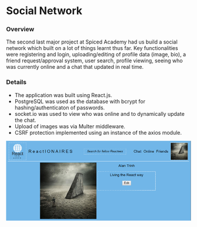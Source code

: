 # Social Network

### Overview

The second last major project at Spiced Academy had us build a social network which built on a lot of things learnt thus far. Key functionalities were registering and login, uploading/editing of profile data (image, bio), a friend request/approval system, user search, profile viewing,  seeing who was currently online and a chat that updated in real time.

### Details

- The application was built using React.js.
- PostgreSQL was used as the database with bcrypt for hashing/authenticaton of passwords.
- socket.io was used to view who was online and to dynamically update the chat.
- Upload of images was via Multer middleware.
- CSRF protection implemented using an instance of the axios module.

![Alt text](/public/images/screenshots/profile.png?raw=true "Profile")
